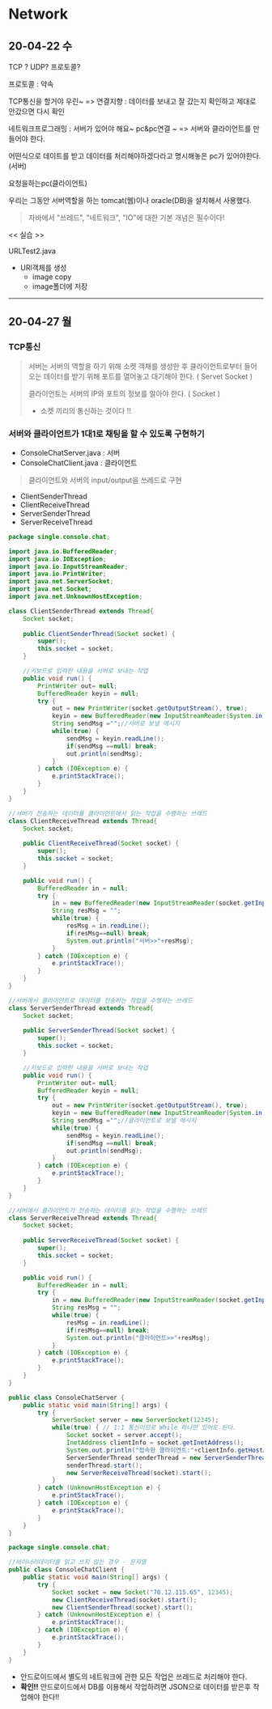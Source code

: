 # Network

## 20-04-22 수

TCP ? UDP? 프로토콜?

프로토콜 : 약속

TCP통신을 할거야 우린~ => 연결지향 : 데이터를 보내고 잘 갔는지 확인하고 제대로 안갔으면 다시 확인

네트워크프로그래밍 : 서버가 있어야 해요~  pc&pc연결 ~ => 서버와 클라이언트를 만들어야 한다.

어떤식으로 데이트를 받고 데이터를 처리해야하겠다라고 명시해놓은 pc가 있어야한다.(서버)

요청을하는pc(클라이언트)

우리는 그동안 서버역할을 하는 tomcat(웹)이나 oracle(DB)을 설치해서 사용했다.

> 자바에서 "쓰레드", "네트워크", "IO"에 대한 기본 개념은 필수이다!



  << 실습 >>

URLTest2.java

- URl객체를 생성
  - image copy
  - image폴더에 저장

---

## 20-04-27 월

### TCP통신

> 서버는 서버의 역할을 하기 위해 소켓 객채를 생성한 후 클라이언트로부터 들어오는 데이터를 받기 위해 포트를 열어놓고 대기해야 한다. ( Servet Socket )
>
> 클라이언트는 서버의 IP와 포트의 정보를 알아야 한다. ( Socket )
>
> - 소켓 끼리의 통신하는 것이다 !!

### 서버와 클라이언트가 1대1로 채팅을 할 수 있도록 구현하기

- ConsoleChatServer.java : 서버
- ConsoleChatClient.java : 클라이언트

> 클라이언트와 서버의 input/output을 쓰레드로 구현

- ClientSenderThread
- ClientReceiveThread
- ServerSenderThread
- ServerReceiveThread

```java
package single.console.chat;

import java.io.BufferedReader;
import java.io.IOException;
import java.io.InputStreamReader;
import java.io.PrintWriter;
import java.net.ServerSocket;
import java.net.Socket;
import java.net.UnknownHostException;

class ClientSenderThread extends Thread{
	Socket socket;
	
	public ClientSenderThread(Socket socket) {
		super();
		this.socket = socket;
	}

	//키보드로 입력한 내용을 서버로 보내는 작업
	public void run() {
		PrintWriter out= null;
		BufferedReader keyin = null;
		try {
			out = new PrintWriter(socket.getOutputStream(), true);
			keyin = new BufferedReader(new InputStreamReader(System.in));
			String sendMsg ="";//서버로 보낼 메시지
			while(true) {
				sendMsg = keyin.readLine();
				if(sendMsg ==null) break;
				out.println(sendMsg);
			}
		} catch (IOException e) {
			e.printStackTrace();
		}
	}
}

//서버가 전송하는 데이터를 클라이언트에서 읽는 작업을 수행하는 쓰레드
class ClientReceiveThread extends Thread{
	Socket socket;
	
	public ClientReceiveThread(Socket socket) {
		super();
		this.socket = socket;
	}

	public void run() {
		BufferedReader in = null;
		try {
			in = new BufferedReader(new InputStreamReader(socket.getInputStream()));
			String resMsg = "";
			while(true) {
				resMsg = in.readLine();
				if(resMsg==null) break;
				System.out.println("서버>>"+resMsg);
			}
		} catch (IOException e) {
			e.printStackTrace();
		}
	}
}

//서버에서 클라이언트로 데이터를 전송하는 작업을 수행하는 쓰레드
class ServerSenderThread extends Thread{
	Socket socket;
	
	public ServerSenderThread(Socket socket) {
		super();
		this.socket = socket;
	}

	//키보드로 입력한 내용을 서버로 보내는 작업
	public void run() {
		PrintWriter out= null;
		BufferedReader keyin = null;
		try {
			out = new PrintWriter(socket.getOutputStream(), true);
			keyin = new BufferedReader(new InputStreamReader(System.in));
			String sendMsg ="";//클라이언트로 보낼 메시지
			while(true) {
				sendMsg = keyin.readLine();
				if(sendMsg ==null) break;
				out.println(sendMsg);
			}
		} catch (IOException e) {
			e.printStackTrace();
		}
	}
}

//서버에서 클라이언트가 전송하는 데이터를 읽는 작업을 수행하는 쓰레드
class ServerReceiveThread extends Thread{
	Socket socket;
	
	public ServerReceiveThread(Socket socket) {
		super();
		this.socket = socket;
	}

	public void run() {
		BufferedReader in = null;
		try {
			in = new BufferedReader(new InputStreamReader(socket.getInputStream()));
			String resMsg = "";
			while(true) {
				resMsg = in.readLine();
				if(resMsg==null) break;
				System.out.println("클라이언트>>"+resMsg);
			}
		} catch (IOException e) {
			e.printStackTrace();
		}
	}
}

```

```java
public class ConsoleChatServer {
	public static void main(String[] args) {
		try {
			ServerSocket server = new ServerSocket(12345);		
			while(true) { // 1:1 통신이므로 While 하나만 있어도 된다.
				Socket socket = server.accept();
				InetAddress clientInfo = socket.getInetAddress();
				System.out.println("접속한 클라이언트:"+clientInfo.getHostAddress());
				ServerSenderThread senderThread = new ServerSenderThread(socket);
				senderThread.start();
				new ServerReceiveThread(socket).start();
			}			
		} catch (UnknownHostException e) {
			e.printStackTrace();
		} catch (IOException e) {
			e.printStackTrace();
		}
	}
}
```

```java
package single.console.chat;

//바이너리데이터를 읽고 쓰지 않는 경우 - 문자열
public class ConsoleChatClient {
	public static void main(String[] args) {
		try {
			Socket socket = new Socket("70.12.115.65", 12345);
			new ClientReceiveThread(socket).start();
			new ClientSenderThread(socket).start();
		} catch (UnknownHostException e) {
			e.printStackTrace();
		} catch (IOException e) {
			e.printStackTrace();
		}
	}
}
```



- 안드로이드에서 별도의 네트워크에 관한 모든 작업은 쓰레드로 처리해야 한다.
- **확인!!** 안드로이드에서 DB를 이용해서 작업하려면 JSON으로 데이터를 받은후 작업해야 한다!!